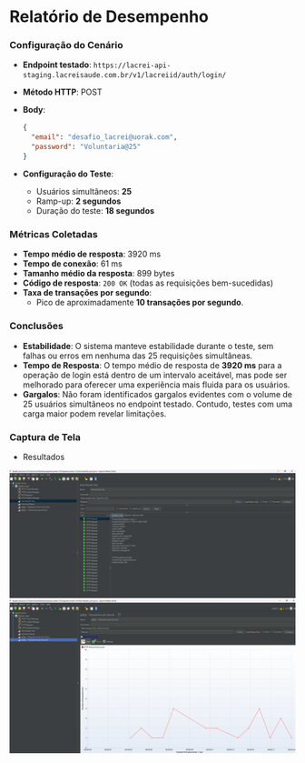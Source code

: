 # Relatório de Desempenho

### Configuração do Cenário

- **Endpoint testado**: `https://lacrei-api-staging.lacreisaude.com.br/v1/lacreiid/auth/login/`
- **Método HTTP**: POST
- **Body**:

    ```json
    {
      "email": "desafio_lacrei@uorak.com",
      "password": "Voluntaria@25"
    }
    ```

- **Configuração do Teste**:
    - Usuários simultâneos: **25**
    - Ramp-up: **2 segundos**
    - Duração do teste: **18 segundos**

### Métricas Coletadas

- **Tempo médio de resposta**: 3920 ms
- **Tempo de conexão**: 61 ms
- **Tamanho médio da resposta**: 899 bytes
- **Código de resposta**: `200 OK` (todas as requisições bem-sucedidas)
- **Taxa de transações por segundo**:
    - Pico de aproximadamente **10 transações por segundo**.

### Conclusões

- **Estabilidade**: O sistema manteve estabilidade durante o teste, sem falhas ou erros em nenhuma das 25 requisições simultâneas.
- **Tempo de Resposta**: O tempo médio de resposta de **3920 ms** para a operação de login está dentro de um intervalo aceitável, mas pode ser melhorado para oferecer uma experiência mais fluida para os usuários.
- **Gargalos**: Não foram identificados gargalos evidentes com o volume de 25 usuários simultâneos no endpoint testado. Contudo, testes com uma carga maior podem revelar limitações.

### **Captura de Tela**
* Resultados
<img src="https://github.com/carolprotasio/lacreiSaude/blob/main/cypress/fixtures/assets/jmeter_result1.png" alt="web" width="700"/>

<img src="https://github.com/carolprotasio/lacreiSaude/blob/main/cypress/fixtures/assets/jmeter_trans_sec.png" alt="web" width="700"/>

